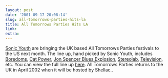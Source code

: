 ```yaml
---
layout: post
date: '2001-09-17 20:08:14'
slug: all-tomorrows-parties-hits-la
title: All Tomorrows Parties Hits LA
link: 
extra: 
---
```


[Sonic Youth](http://www.sonicyouth.com/) are bringing the UK based All Tomorrows Parties festivals to the US next month. The line up, hand picked by Sonic Youth, includes [Boredoms](http://www1.neweb.ne.jp/wa/mambow/index.htm), [Cat Power](http://www.matadorrecords.com/cat_power/), [Jon Spencer Blues Explosion](http://www.matatdorrecords.com/jsbx/index.html), [Stereolab](http://www.stereolab.co.uk/), [Television](http://tv.obbard.com/), etc. You can view the full line up [here](http://www.tickets-online.co.uk/atp/lalineup.htm).
All Tomorrows Parties returns to the UK in April 2002 when it will be hosted by Shellac..